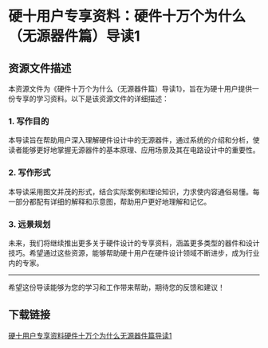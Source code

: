 # 硬十用户专享资料：硬件十万个为什么（无源器件篇）导读1

## 资源文件描述

本资源文件为《硬件十万个为什么（无源器件篇）导读1》，旨在为硬十用户提供一份专享的学习资料。以下是该资源文件的详细描述：

### 1. 写作目的
本导读旨在帮助用户深入理解硬件设计中的无源器件，通过系统的介绍和分析，使读者能够更好地掌握无源器件的基本原理、应用场景及其在电路设计中的重要性。

### 2. 写作形式
本导读采用图文并茂的形式，结合实际案例和理论知识，力求使内容通俗易懂。每一部分都配有详细的解释和示意图，帮助用户更好地理解和记忆。

### 3. 远景规划
未来，我们将继续推出更多关于硬件设计的专享资料，涵盖更多类型的器件和设计技巧。希望通过这些资源，能够帮助硬十用户在硬件设计领域不断进步，成为行业内的专家。

---

希望这份导读能够为您的学习和工作带来帮助，期待您的反馈和建议！

## 下载链接

[硬十用户专享资料硬件十万个为什么无源器件篇导读1](https://pan.quark.cn/s/badd5e0737ae)